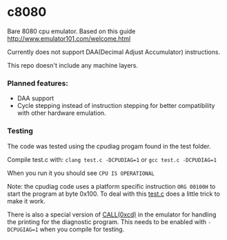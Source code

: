 # c8080
Bare 8080 cpu emulator. Based on this guide http://www.emulator101.com/welcome.html

Currently does not support DAA(Decimal Adjust Accumulator) instructions.

This repo doesn't include any machine layers.

### Planned features:
- DAA support
- Cycle stepping instead of instruction stepping for better compatibility with other hardware emulation.

### Testing
The code was tested using the cpudiag progam found in the test folder. 

Compile test.c with:
`clang test.c -DCPUDIAG=1` 
or `gcc test.c -DCPUDIAG=1`

When you run it you should see `CPU IS OPERATIONAL`


Note: the cpudiag code uses a platform specific instruction `ORG 00100H` to start the program at byte 0x100.
To deal with this [test.c](https://github.com/Sir-Irk/c8080/blob/bd9e242ad73db7ae3c7343e605eeb6a002eb4431/test/test.c#L58) does a little trick to make it work.

There is also a special version of [CALL(0xcd)](https://github.com/Sir-Irk/c8080/blob/48cfecebc5079d6b22f81234cc32750625f2017e/c8080.c#L585) in the emulator for handling the printing for the diagnostic program. This needs to be enabled with `-DCPUGIAG=1` when you compile for testing.
